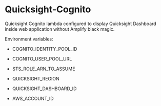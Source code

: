 # Quicksight-Cognito

Quicksight Cognito lambda configured to display Quicksight Dashboard inside web application without Amplify black magic.

Environment variables:
- COGNITO_IDENTITY_POOL_ID
- COGNITO_USER_POOL_URL

- STS_ROLE_ARN_TO_ASSUME

- QUICKSIGHT_REGION
- QUICKSIGHT_DASHBOARD_ID

- AWS_ACCOUNT_ID
